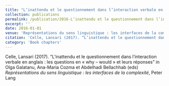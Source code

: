 ```yaml
---
title: "L’inattendu et le questionnement dans l’interaction verbale en anglais : les questions en « why – would » et leurs réponses"
collection: publications
permalink: /publication/2016-L’inattendu et le questionnement dans l’interaction verbale en anglais  les questions en « why – would » et leurs réponses
excerpt: ''
date: 2016-01-01
venue: 'Représentations du sens linguistique : les interfaces de la complexité'
citation: 'Celle, Lansari (2017). “L’inattendu et le questionnement dans l’interaction verbale en anglais : les questions en « why – would » et leurs réponses” in Olga Galatanu, Ana-Maria Cozma et Abdelhadi Bellachhab (eds) <i>Représentations du sens linguistique : les interfaces de la complexité</i>, Peter Lang'
category: 'Book chapters'
---
```

Celle, Lansari (2017). “L’inattendu et le questionnement dans l’interaction verbale en anglais : les questions en « why – would » et leurs réponses” in Olga Galatanu, Ana-Maria Cozma et Abdelhadi Bellachhab (eds) <i>Représentations du sens linguistique : les interfaces de la complexité</i>, Peter Lang